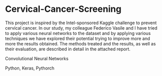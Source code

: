 # Cervical-Cancer-Screening

This project is inspired by the Intel-sponsored Kaggle challenge to prevent cervical cancer. In our study, my colleague Federico Vasile and I have tried to apply various neural networks to the dataset and by applying various techniques we have explored their potential trying to improve more and more the results obtained. The methods treated and the results, as well as their evaluation, are described in detail in the attached report.

Convolutional Neural Networks

Python, Keras, Pythorch
